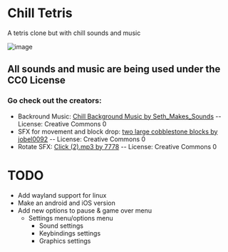 # Chill Tetris
A tetris clone but with chill sounds and music


![image](https://github.com/user-attachments/assets/8c1ec62e-fdb7-419a-a187-7a25320d7c0d)

## All sounds and music are being used under the CC0 License
### Go check out the creators:
* Backround Music: [Chill Background Music by Seth_Makes_Sounds](https://freesound.org/s/670039/) -- License: Creative Commons 0
* SFX for movement and block drop: [two large cobblestone blocks by jobel0092](https://freesound.org/s/268055/) -- License: Creative Commons 0
* Rotate SFX: [Click (2).mp3 by 7778](https://freesound.org/s/202313/) -- License: Creative Commons 0

# TODO
* Add wayland support for linux
* Make an android and iOS version
* Add new options to pause & game over menu
  * Settings menu/options menu
    * Sound settings
    * Keybindings settings
    * Graphics settings

